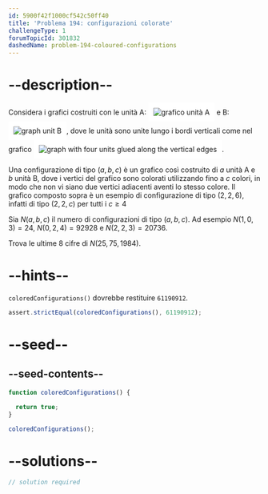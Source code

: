 ```yaml
---
id: 5900f42f1000cf542c50ff40
title: 'Problema 194: configurazioni colorate'
challengeType: 1
forumTopicId: 301832
dashedName: problem-194-coloured-configurations
---
```


# --description--

Considera i grafici costruiti con le unità A:
<img class="img-responsive" alt="grafico unità A" src="https://cdn.freecodecamp.org/curriculum/project-euler/coloured-configurations-1.png" style="display: inline-block; background-color: white; padding: 10px;" />
 e B: <img class="img-responsive" alt="graph unit B" src="https://cdn.freecodecamp.org/curriculum/project-euler/coloured-configurations-2.png" style="display: inline-block; background-color: white; padding: 10px;" />, dove le unità sono unite lungo i bordi verticali come nel grafico <img class="img-responsive" alt="graph with four units glued along the vertical edges" src="https://cdn.freecodecamp.org/curriculum/project-euler/coloured-configurations-3.png" style="display: inline-block; background-color: white; padding: 10px;" />.

Una configurazione di tipo $(a,b,c)$ è un grafico così costruito di $a$ unità A e $b$ unità B, dove i vertici del grafico sono colorati utilizzando fino a $c$ colori, in modo che non vi siano due vertici adiacenti aventi lo stesso colore. Il grafico composto sopra è un esempio di configurazione di tipo $(2,2,6)$, infatti di tipo $(2,2,c)$ per tutti i $c ≥ 4$

Sia $N(a,b,c)$ il numero di configurazioni di tipo $(a,b,c)$. Ad esempio $N(1,0,3) = 24$, $N(0,2,4) = 92928$ e $N(2,2,3) = 20736$.

Trova le ultime 8 cifre di $N(25,75,1984)$.

# --hints--

`coloredConfigurations()` dovrebbe restituire `61190912`.

```js
assert.strictEqual(coloredConfigurations(), 61190912);
```

# --seed--

## --seed-contents--

```js
function coloredConfigurations() {

  return true;
}

coloredConfigurations();
```

# --solutions--

```js
// solution required
```
